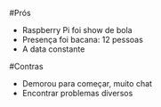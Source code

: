 #Prós
 - Raspberry Pi foi show de bola
 - Presença foi bacana: 12 pessoas
 - A data constante

#Contras
 - Demorou para começar, muito chat
 - Encontrar problemas diversos